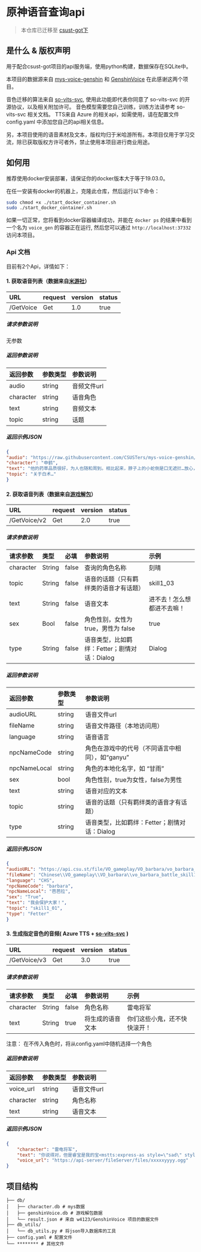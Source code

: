 # 原神语音查询api

> 本仓库已迁移至 [csust-got下](https://github.com/CSUSTers/csust-got/attachment/voiceGen)

## 是什么 & 版权声明
用于配合csust-got项目的api服务端，使用python构建，数据保存在SQLite中。

本项目的数据源来自 [mys-voice-genshin](https://github.com/CSUSTers/mys-voice-genshin) 和 [GenshinVoice](https://github.com/w4123/GenshinVoice) 在此感谢这两个项目。

音色迁移的算法来自 [so-vits-svc](https://github.com/innnky/so-vits-svc), 使用此功能即代表你同意了 so-vits-svc 的开源协议，以及相关附加许可。
音色模型需要您自己训练，训练方法请参考 so-vits-svc 相关文档。
TTS来自 Azure 的相关api，如需使用，请在配置文件 config.yaml 中添加您自己的api相关信息。

另，本项目使用的语音素材及文本，版权均归于米哈游所有。本项目仅用于学习交流，除已获取版权方许可者外，禁止使用本项目进行商业用途。

## 如何用
推荐使用docker安装部署，请保证你的docker版本大于等于19.03.0。

在任一安装有docker的机器上，克隆此仓库，然后运行以下命令：
```bash
sudo chmod +x ./start_docker_container.sh
sudo ./start_docker_container.sh
```
如果一切正常，您将看到docker容器编译成功，并能在 `docker ps` 的结果中看到一个名为 `voice_gen` 的容器正在运行, 然后您可以通过 `http://localhost:37332` 访问本项目。

### Api 文档
目前有2个Api，详情如下：

#### 1. 获取语音列表（数据来自[米游社](https://github.com/CSUSTers/mys-voice-genshin)）
| URL | request | version | status |
| :--- | :--- | :--- | :--- |
| /GetVoice | Get | 1.0 | true |

##### 请求参数说明

无参数

##### 返回参数说明

| 返回参数 | 参数类型 | 参数说明 |
| :--- | :--- | :--- |
| audio | string | 音频文件url |
| character | string | 语音角色 |
| text | string | 音频文本 |
| topic | string | 话题 |

##### 返回示例JSON

```json
{
"audio": "https://raw.githubusercontent.com/CSUSTers/mys-voice-genshin/main/res/audio/%E7%94%B3%E9%B9%A4/a988c557f092e60bc2f2262e1ae99538_8516534833961351507.ogg",
"character": "申鹤",
"text": "他的药草品质很好，为人也随和周到。相比起来，脖子上的小蛇倒是口无遮拦…放心，我没有动手。我还不至于和一条蛇置气。",
"topic": "关于白术…"
}
```

#### 2. 获取语音列表（数据来自[游戏解包](https://github.com/w4123/GenshinVoice)）
| URL | request | version | status |
| :--- | :--- | :--- | :--- |
| /GetVoice/v2 | Get | 2.0 | true |

##### 请求参数说明

| 请求参数 | 类型 | 必填 | 参数说明 | 示例 |
| :--- | :--- | :--- | :--- | :--- |
| character | String | false | 查询的角色名称 |刻晴 |
| topic | String | false | 语音的话题（只有羁绊类的语音才有话题） |skill1_03   |
| text | String | false | 语音文本 |进不去！怎么想都进不去嘛！ |
| sex | Bool | false | 角色性别，女性为true，男性为 false |true |
| type | String | false | 语音类型，比如羁绊：Fetter；剧情对话：Dialog |Dialog |

##### 返回参数说明

| 返回参数 | 参数类型 | 参数说明 |
| :--- | :--- | :--- |
| audioURL | string | 语音文件url |
| fileName     | string   | 语音文件路径（本地访问用）                      |
| language     | string   | 语音语言                                        |
| npcNameCode  | string   | 角色在游戏中的代号（不同语言中相同），如“ganyu” |
| npcNameLocal | string   | 角色的本地化名字，如 “甘雨”                     |
| sex          | bool     | 角色性别，true为女性，false为男性               |
| text         | string   | 语音对应的文本                                  |
| topic        | string   | 语音的话题（只有羁绊类的语音才有话题）          |
| type         | string   | 语音类型，比如羁绊：Fetter；剧情对话：Dialog    |

##### 返回示例JSON

```json
{
"audioURL": "https://api.csu.st/file/VO_gameplay/VO_barbara/vo_barbara_battle_skill1_01.ogg",
"fileName": "Chinese\\VO_gameplay\\VO_barbara\\vo_barbara_battle_skill1_01.wem",
"language": "CHS",
"npcNameCode": "barbara",
"npcNameLocal": "芭芭拉",
"sex": "True",
"text": "我会保护大家！",
"topic": "skill1_01",
"type": "Fetter"
}
```

#### 3. 生成指定音色的音频( Azure TTS + [so-vits-svc](https://github.com/innnky/so-vits-svc) )
| URL | request | version | status |
| :--- | :--- | :--- | :--- |
| /GetVoice/v3 | Get | 3.0 | true |

##### 请求参数说明

| 请求参数 | 类型 | 必填 | 参数说明 | 示例 |
| :--- | :--- | :--- | :--- | :--- |
| character | String | false | 角色名称 |雷电将军 |
| text | String | true | 将生成的语音文本 |你们这些小鬼，还不快快滚开！ |

注意： 在不传入角色时，将从config.yaml中随机选择一个角色

##### 返回参数说明
| 返回参数 | 参数类型 | 参数说明 |
| :--- | :--- | :--- |
| voice_url | string | 语音文件url |
| character | string | 角色名称 |
| text | string | 语音文本 |

##### 返回示例JSON

```json
{
    "character": "雷电将军",
    "text": "你说得对，但是睿宝是我的宝<mstts:express-as style=\"sad\" styledegree=\"2\"> 快走吧，路上一定要注意安全，早去早回。 </mstts:express-as>\"",
    "voice_url": "https://api-server/fileServer/files/xxxxxyyyy.ogg"
}
```


## 项目结构
```
├── db/
│   ├── character.db # mys数据
│   ├── genshinVoice.db # 游戏解包数据
│   └── result.json # 来自 w4123/GenshinVoice 项目的数据文件
├── db_utils/
│   └── db_utils.py # 将json导入数据库的工具
├── config.yaml # 配置文件
└── ******** # 其他文件
``` 

